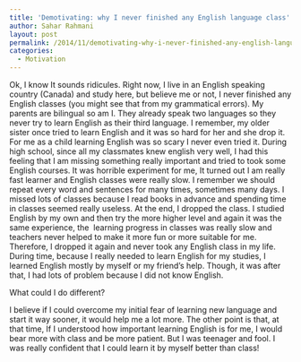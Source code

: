 ```yaml
---
title: 'Demotivating: why I never finished any English language class'
author: Sahar Rahmani
layout: post
permalink: /2014/11/demotivating-why-i-never-finished-any-english-language-class/
categories:
  - Motivation
---
```

Ok, I know It sounds ridicules. Right now, I live in an English speaking country (Canada) and study here, but believe me or not, I never finished any English classes (you might see that from my grammatical errors). My parents are bilingual so am I. They already speak two languages so they never try to learn English as their third language. I remember, my older sister once tried to learn English and it was so hard for her and she drop it. For me as a child learning English was so scary I never even tried it. During high school, since all my classmates knew english very well, I had this feeling that I am missing something really important and tried to took some English courses. It was horrible experiment for me, It turned out I am really fast learner and English classes were really slow. I remember we should repeat every word and sentences for many times, sometimes many days. I missed lots of classes because I read books in advance and spending time in classes seemed really useless. At the end, I dropped the class. I studied English by my own and then try the more higher level and again it was the same experience, the  learning progress in classes was really slow and teachers never helped to make it more fun or more suitable for me. Therefore, I dropped it again and never took any English class in my life. During time, because I really needed to learn English for my studies, I learned English mostly by myself or my friend’s help. Though, it was after that, I had lots of problem because I did not know English.

What could I do different?

I believe if I could overcome my initial fear of learning new language and start it way sooner, it would help me a lot more. The other point is that, at that time, If I understood how important learning English is for me, I would bear more with class and be more patient. But I was teenager and fool. I was really confident that I could learn it by myself better than class!